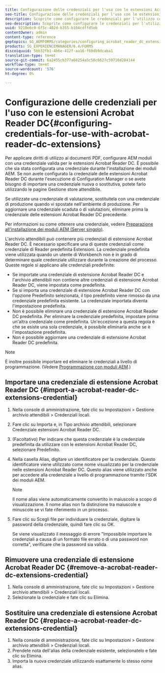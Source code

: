 ```yaml
---
title: Configurazione delle credenziali per l'uso con le estensioni Acrobat Reader DC
seo-title: Configurazione delle credenziali per l'uso con le estensioni Acrobat Reader DC
description: Scoprite come configurare le credenziali per l'utilizzo con le estensioni Acrobat Reader DC.
seo-description: Scoprite come configurare le credenziali per l'utilizzo con le estensioni Acrobat Reader DC.
uuid: 9210e6c9-6f5c-402d-b355-b104cdffd5eb
contentOwner: admin
content-type: reference
geptopics: SG_AEMFORMS/categories/configuring_acrobat_reader_dc_extensions
products: SG_EXPERIENCEMANAGER/6.4/FORMS
discoiquuid: 5bb32fb1-4b6e-412f-aa16-f60db9dcaba1
translation-type: tm+mt
source-git-commit: 6a2455cb377a68254a5c58c6627c59716d284144
workflow-type: tm+mt
source-wordcount: '576'
ht-degree: 0%

---
```



# Configurazione delle credenziali per l&#39;uso con le estensioni Acrobat Reader DC{#configuring-credentials-for-use-with-acrobat-reader-dc-extensions}

Per applicare diritti di utilizzo ai documenti PDF, configurare AEM moduli con una credenziale valida per le estensioni Acrobat Reader DC. È possibile che sia stata configurata una credenziale durante l&#39;installazione dei moduli AEM. Se non avete configurato la credenziale delle estensioni Acrobat Reader DC durante l&#39;esecuzione di Configuration Manager o se avete bisogno di importare una credenziale nuova o sostitutiva, potete farlo utilizzando le pagine Gestione store attendibile.

Se utilizzate una credenziale di valutazione, sostituitela con una credenziale di produzione quando vi spostate nell&#39;ambiente di produzione. Per aggiornare una credenziale scaduta o di valutazioni, eliminare prima la credenziale delle estensioni Acrobat Reader DC precedente.

Per informazioni su come ottenere una credenziale, vedere [Preparazione all&#39;installazione dei moduli AEM (Server singolo)](https://www.adobe.com/go/learn_aemforms_prepareInstallsingle_63).

L&#39;archivio attendibili può contenere più credenziali di estensione Acrobat Reader DC. È necessario specificare una di queste credenziali come credenziale di Reader predefinita Estensioni. La credenziale predefinita viene utilizzata quando un utente di Workbench non è in grado di determinare quale credenziale utilizzare durante la creazione del processo. Queste regole si applicano alle credenziali predefinite:

* Se importate una credenziale di estensione Acrobat Reader DC e l&#39;archivio attendibili non contiene altre credenziali di estensione Acrobat Reader DC, viene impostata come predefinita.
* Se si importa una credenziale di estensione Acrobat Reader DC con l&#39;opzione Predefinito selezionata, il tipo predefinito viene rimosso da una credenziale predefinita esistente. La credenziale importata diventa l&#39;impostazione predefinita.
* Non è possibile eliminare una credenziale di estensione Acrobat Reader DC predefinita. Per eliminare la credenziale predefinita, impostare prima un&#39;altra credenziale come predefinita. Un&#39;eccezione a questa regola è che se esiste una sola credenziale, è possibile eliminarla anche se è l&#39;impostazione predefinita.
* Non è possibile aggiornare una credenziale di estensione Acrobat Reader DC predefinita.

>[!NOTE]
>
>È inoltre possibile importare ed eliminare le credenziali a livello di programmazione. (Vedere [Programmazione con moduli AEM](https://www.adobe.com/go/learn_aemforms_programming_63).)

## Importare una credenziale di estensione Acrobat Reader DC {#import-a-acrobat-reader-dc-extensions-credential}

1. Nella console di amministrazione, fate clic su Impostazioni > Gestione archivio attendibili > Credenziali locali.
1. Fare clic su Importa e, in Tipo archivio attendibili, selezionare Credenziale estensioni Acrobat Reader DC.
1. (Facoltativo) Per indicare che questa credenziale è la credenziale predefinita da utilizzare con le estensioni Acrobat Reader DC, selezionare Predefinito.
1. Nella casella Alias, digitare un identificatore per la credenziale. Questo identificatore viene utilizzato come nome visualizzato per la credenziale nelle estensioni Acrobat Reader DC. Questo alias viene utilizzato anche per accedere alla credenziale a livello di programmazione tramite l&#39;SDK dei moduli AEM.

   >[!NOTE]
   >
   >Il nome alias viene automaticamente convertito in maiuscolo a scopo di visualizzazione. Il nome alias non fa distinzione tra maiuscole e minuscole se vi fate riferimento in un processo.

1. Fare clic su Scegli file per individuare la credenziale, digitare la password della credenziale, quindi fare clic su OK.

   Se viene visualizzato il messaggio di errore &quot;Impossibile importare le credenziali a causa di un formato file errato o di una password non corretta&quot;, verificare che la password sia valida.

## Rimuovere una credenziale di estensione Acrobat Reader DC {#remove-a-acrobat-reader-dc-extensions-credential}

1. Nella console di amministrazione, fate clic su Impostazioni > Gestione archivio attendibili > Credenziali locali.
1. Selezionate la credenziale e fate clic su Elimina.

## Sostituire una credenziale di estensione Acrobat Reader DC {#replace-a-acrobat-reader-dc-extensions-credential}

1. Nella console di amministrazione, fate clic su Impostazioni > Gestione archivio attendibili > Credenziali locali.
1. Prendete nota dell&#39;alias della credenziale esistente, selezionatelo e fate clic su Elimina.
1. Importa la nuova credenziale utilizzando esattamente lo stesso nome alias.

